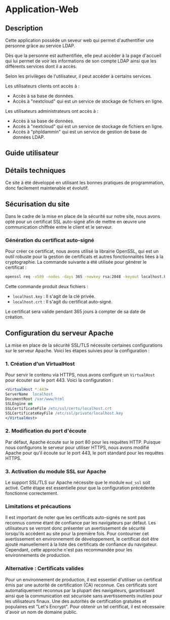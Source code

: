 # Application-Web

## Description

Cette application possède un seveur web qui permet d'authentifier une personne grâce au service LDAP.

Dès que la personne est authentifiée, elle peut accéder à la page d'accueil qui lui permet de voir les informations de son compte LDAP ainsi 
que les différents services dont il a accès.

Selon les privilèges de l'utilisateur, il peut accéder à certains services.

Les utilisateurs clients ont accès à :

- Accès à sa base de données. 
- Accès à "nextcloud" qui est un service de stockage de fichiers en ligne.

Les utilisateurs administrateurs ont accès à :

- Accès à sa base de données.
- Accès à "nextcloud" qui est un service de stockage de fichiers en ligne.
- Accès à "phpldammin" qui est un service de gestion de base de données LDAP.

## Guide utilisateur    

## Détails techniques 

Ce site à été développé en utilisant les bonnes pratiques de programmation, donc facilement maintenable et évolutif.





## Sécurisation du site

Dans le cadre de la mise en place de la sécurité sur notre site, nous avons opté pour un certificat SSL auto-signé afin de mettre en œuvre une communication chiffrée entre le client et le serveur.

### Génération du certificat auto-signé

Pour créer ce certificat, nous avons utilisé la librairie OpenSSL, qui est un outil robuste pour la gestion de certificats et autres fonctionnalités liées à la cryptographie. La commande suivante a été utilisée pour générer le certificat :

```bash
openssl req -x509 -nodes -days 365 -newkey rsa:2048 -keyout localhost.key -out localhost.crt
```

Cette commande produit deux fichiers :

- `localhost.key` : Il s'agit de la clé privée.
- `localhost.crt` : Il s'agit du certificat auto-signé.

Le certificat sera valide pendant 365 jours à compter de sa date de création.

## Configuration du serveur Apache

La mise en place de la sécurité SSL/TLS nécessite certaines configurations sur le serveur Apache. Voici les étapes suivies pour la configuration :

### 1. Création d'un VirtualHost

Pour servir le contenu via HTTPS, nous avons configuré un `VirtualHost` pour écouter sur le port 443. Voici la configuration :

```apache
<VirtualHost *:443>
ServerName  localhost
DocumentRoot /var/www/html
SSLEngine on
SSLCertificateFile /etc/ssl/certs/localhost.crt
SSLCertificateKeyFile /etc/ssl/private/localhost.key
</VirtualHost>
```

### 2. Modification du port d'écoute

Par défaut, Apache écoute sur le port 80 pour les requêtes HTTP. Puisque nous configurons le serveur pour utiliser HTTPS, nous avons modifié Apache pour qu'il écoute sur le port 443, le port standard pour les requêtes HTTPS.

### 3. Activation du module SSL sur Apache

Le support SSL/TLS sur Apache nécessite que le module `mod_ssl` soit activé. Cette étape est essentielle pour que la configuration précédente fonctionne correctement.




### Limitations et précautions

Il est important de noter que les certificats auto-signés ne sont pas reconnus comme étant de confiance par les navigateurs par défaut. 
Les utilisateurs se verront donc présenter un avertissement de sécurité lorsqu'ils accèdent au site pour la première fois. 
Pour contourner cet avertissement en environnement de développement, le certificat doit être ajouté manuellement à la liste des certificats de confiance du navigateur. 
Cependant, cette approche n'est pas recommandée pour les environnements de production.

### Alternative : Certificats valides

Pour un environnement de production, il est essentiel d'utiliser un certificat émis par une autorité de certification (CA) reconnue. 
Ces certificats sont automatiquement reconnus par la plupart des navigateurs, garantissant ainsi que la communication est sécurisée sans avertissements inutiles pour les utilisateurs finaux. 
Une des autorités de certification gratuites et populaires est "Let's Encrypt". Pour obtenir un tel certificat, il est nécessaire d'avoir un nom de domaine public.
